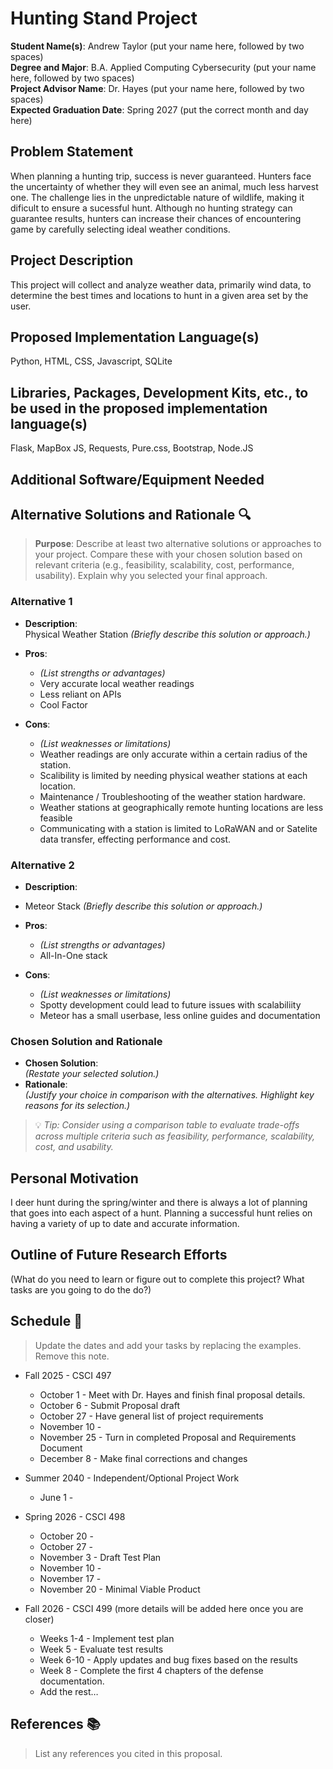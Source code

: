Hunting Stand Project
===================================================

**Student Name(s)**: Andrew Taylor (put your name here, followed by two spaces)  
**Degree and Major**: B.A. Applied Computing Cybersecurity (put your name here, followed by two spaces)  
**Project Advisor Name**: Dr. Hayes (put your name here, followed by two spaces)  
**Expected Graduation Date**: Spring 2027 (put the correct month and day here)


Problem Statement
-----------------

When planning a hunting trip, success is never guaranteed. Hunters face the uncertainty of whether they
will even see an animal, much less harvest one. The challenge lies in the unpredictable nature of wildlife,
making it dificult to ensure a sucessful hunt. Although no hunting strategy can guarantee results, hunters can 
increase their chances of encountering game by carefully selecting ideal weather conditions.


Project Description
-------------------

This project will collect and analyze weather data, primarily wind data, to 
determine the best times and locations to hunt in a given area set by the user.


Proposed Implementation Language(s) 
-----------------------------------

Python, HTML, CSS, Javascript, SQLite


Libraries, Packages, Development Kits, etc., to be used in the proposed implementation language(s)
--------------------------------------------------------------------------------------------------

Flask, MapBox JS, Requests, Pure.css, Bootstrap, Node.JS


Additional Software/Equipment Needed
------------------------------------


Alternative Solutions and Rationale 🔍
--------------------------------------

> **Purpose**: Describe at least two alternative solutions or approaches to your project. Compare these with your chosen solution based on relevant criteria (e.g., feasibility, scalability, cost, performance, usability). Explain why you selected your final approach.

### Alternative 1
- **Description**:  
  Physical Weather Station
  _(Briefly describe this solution or approach.)_
  
- **Pros**:  
  - _(List strengths or advantages)_
  - Very accurate local weather readings
  - Less reliant on APIs
  - Cool Factor
- **Cons**:  
  - _(List weaknesses or limitations)_
  - Weather readings are only accurate within a certain radius of the station.
  - Scalibility is limited by needing physical weather stations at each location.
  - Maintenance / Troubleshooting of the weather station hardware.
  - Weather stations at geographically remote hunting locations are less feasible
  - Communicating with a station is limited to LoRaWAN and or Satelite data transfer, effecting performance and cost.
### Alternative 2
- **Description**:
- Meteor Stack
  _(Briefly describe this solution or approach.)_
  
- **Pros**:  
  - _(List strengths or advantages)_
  - All-In-One stack
- **Cons**:  
  - _(List weaknesses or limitations)_
  - Spotty development could lead to future issues with scalabiliity
  - Meteor has a small userbase, less online guides and documentation

### Chosen Solution and Rationale
- **Chosen Solution**:  
  _(Restate your selected solution.)_
- **Rationale**:  
  _(Justify your choice in comparison with the alternatives. Highlight key reasons for its selection.)_

> 💡 *Tip: Consider using a comparison table to evaluate trade-offs across multiple criteria such as feasibility, performance, scalability, cost, and usability.*


Personal Motivation
-------------------

I deer hunt during the spring/winter and there is always a lot of planning that
goes into each aspect of a hunt. Planning a successful hunt relies on having 
a variety of up to date and accurate information. 

Outline of Future Research Efforts
----------------------------------

(What do you need to learn or figure out to complete this project? What tasks are you going to do the do?)

Schedule 📅
-----------

> Update the dates and add your tasks by replacing the examples. Remove this note.

*   Fall 2025 - CSCI 497
    -   October 1 - Meet with Dr. Hayes and finish final proposal details. 
    -   October 6 - Submit Proposal draft 
    -   October 27 - Have general list of project requirements
    -   November 10 - 
    -   November 25 - Turn in completed Proposal and Requirements Document
    -   December 8 - Make final corrections and changes

*   Summer 2040 - Independent/Optional Project Work
    -   June 1 - 

*   Spring 2026 - CSCI 498
    -   October 20 - 
    -   October 27 - 
    -   November 3 - Draft Test Plan
    -   November 10 - 
    -   November 17 - 
    -   November 20 - Minimal Viable Product

*   Fall 2026 - CSCI 499 (more details will be added here once you are closer)
    -   Weeks 1-4 - Implement test plan
    -   Week 5 - Evaluate test results
    -   Week 6-10 - Apply updates and bug fixes based on the results
    -   Week 8 - Complete the first 4 chapters of the defense documentation.
    -   Add the rest…


References 📚
-------------

> List any references you cited in this proposal.
